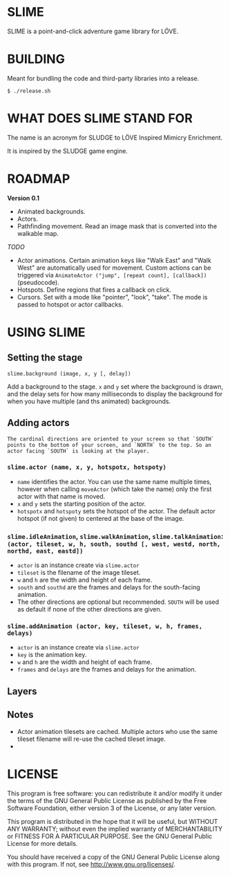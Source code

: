 # SLIME

SLIME is a point-and-click adventure game library for LÖVE.

# BUILDING

Meant for bundling the code and third-party libraries into a release.

    $ ./release.sh

# WHAT DOES SLIME STAND FOR

The name is an acronym for SLUDGE to LÖVE Inspired Mimicry Enrichment. 

It is inspired by the SLUDGE game engine.

# ROADMAP

**Version 0.1**

* Animated backgrounds.
* Actors.
* Pathfinding movement. Read an image mask that is converted into the walkable map.

_TODO_

* Actor animations. Certain animation keys like "Walk East" and "Walk West" are automatically used for movement. Custom actions can be triggered via `AnimateActor ("jump", [repeat count], [callback])` (pseudocode).
* Hotspots. Define regions that fires a callback on click.
* Cursors. Set with a mode like "pointer", "look", "take". The mode is passed to hotspot or actor callbacks.

# USING SLIME

## Setting the stage

`slime.background (image, x, y [, delay])`

Add a background to the stage. `x` and `y` set where the background is drawn, and the delay sets for how many milliseconds to display the background for when you have multiple (and ths animated) backgrounds.


## Adding actors

    The cardinal directions are oriented to your screen so that `SOUTH` points to the bottom of your screen, and `NORTH` to the top. So an actor facing `SOUTH` is looking at the player.

### `slime.actor (name, x, y, hotspotx, hotspoty)`
  * `name` identifies the actor. You can use the same name multiple times, however when calling `moveActor` (which take the name) only the first actor with that name is moved.
  * `x` and `y` sets the starting position of the actor.
  * `hotspotx` and `hotspoty` sets the hotspot of the actor. The default actor hotspot (if not given) to centered at the base of the image.
### `slime.idleAnimation`, `slime.walkAnimation`, `slime.talkAnimation`: `(actor, tileset, w, h, south, southd [, west, westd, north, northd, east, eastd])`
  * `actor` is an instance create via `slime.actor`
  * `tileset` is the filename of the image tileset.
  * `w` and `h` are the width and height of each frame.
  * `south` and `southd` are the frames and delays for the south-facing animation.
  * The other directions are optional but recommended. `SOUTH` will be used as default if none of the other directions are given.
### `slime.addAnimation (actor, key, tileset, w, h, frames, delays)`
  * `actor` is an instance create via `slime.actor`
  * `key` is the animation key.
  * `w` and `h` are the width and height of each frame.
  * `frames` and `delays` are the frames and delays for the animation.

## Layers

## Notes

* Actor animation tilesets are cached. Multiple actors who use the same tileset filename will re-use the cached tileset image.
* 

# LICENSE

This program is free software: you can redistribute it and/or modify
it under the terms of the GNU General Public License as published by
the Free Software Foundation, either version 3 of the License, or
any later version.

This program is distributed in the hope that it will be useful,
but WITHOUT ANY WARRANTY; without even the implied warranty of
MERCHANTABILITY or FITNESS FOR A PARTICULAR PURPOSE.  See the
GNU General Public License for more details.

You should have received a copy of the GNU General Public License
along with this program. If not, see http://www.gnu.org/licenses/.
